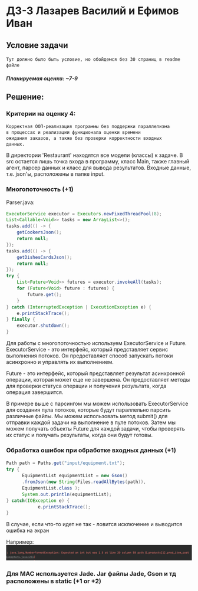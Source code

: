 # ДЗ-3 Лазарев Василий и Ефимов Иван
## Условие задачи
```
Тут должно было быть условие, но обойдемся без 30 страниц в readme файле
```
##### Планируемая оценка: ~7-9

## Решение:
### Критерии на оценку 4:
```
Корректная ООП-реализация программы без поддержки параллелизма
в процессах и реализации функционала оценки времени 
ожидания заказов, а также без проверки корректности входных 
данных.
```
В директории 'Restaurant' находятся все модели (классы) к задаче. В src
остается лишь точка входа в программу, класс Main, также главный агент, парсер данных
и класс для вывода результатов. Входные данные, т.e. json'ы, расположены в папке
input. 
### Многопоточность (+1)
Parser.java:
```Java
ExecutorService executor = Executors.newFixedThreadPool(8);
List<Callable<Void>> tasks = new ArrayList<>();
tasks.add(() -> {
    getCookersJson();
    return null;
});
tasks.add(() -> {
    getDishesCardsJson();
    return null;
});
try {
    List<Future<Void>> futures = executor.invokeAll(tasks);
    for (Future<Void> future : futures) {
        future.get();
    }
} catch (InterruptedException | ExecutionException e) {
    e.printStackTrace();
} finally {
    executor.shutdown();
}
```
Для работы с многопоточностью используем ExecutorService и Future.
ExecutorService - это интерфейс, который представляет сервис выполнения потоков. Он предоставляет способ запускать потоки асинхронно и управлять их выполнением.

Future - это интерфейс, который представляет результат асинхронной операции, которая может еще не завершена. Он предоставляет методы для проверки статуса операции и получения результата, когда операция завершится.

В примере выше с парсингом мы можем использовать 
ExecutorService для создания пула потоков, которые будут 
параллельно парсить различные файлы. Мы можем использовать 
метод submit() для отправки каждой задачи на выполнение в пуле 
потоков. Затем мы можем получать объекты Future для каждой 
задачи, чтобы проверять их статус и получать результаты, 
когда они будут готовы.

### Обработка ошибок при обработке входных данных (+1)
```java
Path path = Paths.get("input/equipment.txt");
try {
      EquipmentList equipmentList = new Gson()
      .fromJson(new String(Files.readAllBytes(path)), 
      EquipmentList.class );
      System.out.println(equipmentList);
} catch(IOException e) {
            e.printStackTrace();
}
```
В случае, если что-то идет не так - ловится исключение и выводится ошибка на экран

Например:
![](static/iamgay.png)
### Для МАС используется Jade. Jar файлы Jade, Gson и тд расположены в static (+1 or +2)




